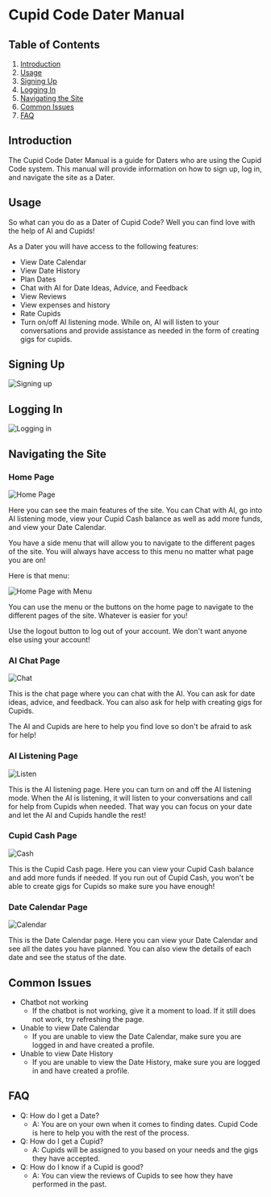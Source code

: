 # Cupid Code Dater Manual

## Table of Contents
1. [Introduction](#introduction)
2. [Usage](#usage)
3. [Signing Up](#signing-up)
4. [Logging In](#logging-in)
5. [Navigating the Site](#navigating-the-site)
6. [Common Issues](#common-issues)
7. [FAQ](#faq)


## Introduction

The Cupid Code Dater Manual is a guide for Daters who are using the Cupid Code system. This manual will provide information on how to sign up, log in, and navigate the site as a Dater.

## Usage

So what can you do as a Dater of Cupid Code? Well you can find love with the help of AI and Cupids!

As a Dater you will have access to the following features:
- View Date Calendar
- View Date History
- Plan Dates
- Chat with AI for Date Ideas, Advice, and Feedback
- View Reviews
- View expenses and history
- Rate Cupids
- Turn on/off AI listening mode. While on, AI will listen to your conversations and provide assistance as needed in the form of creating gigs for cupids.


## Signing Up

![Signing up](dater_images/sign_up.png)


## Logging In

![Logging in](dater_images/login.png)

## Navigating the Site

### Home Page

![Home Page](dater_images/home.png)

Here you can see the main features of the site. You can Chat with AI, go into AI listening mode, view your Cupid Cash balance as well as add more funds, and view your Date Calendar.

You have a side menu that will allow you to navigate to the different pages of the site. You will always have access to this menu no matter what page you are on!

Here is that menu:

![Home Page with Menu](dater_images/home_menu.png)

You can use the menu or the buttons on the home page to navigate to the different pages of the site. Whatever is easier for you!

Use the logout button to log out of your account. We don't want anyone else using your account!

### AI Chat Page

![Chat](dater_images/chat.png)

This is the chat page where you can chat with the AI. You can ask for date ideas, advice, and feedback. You can also ask for help with creating gigs for Cupids. 

The AI and Cupids are here to help you find love so don't be afraid to ask for help! 

### AI Listening Page

![Listen](dater_images/listen.png)

This is the AI listening page. Here you can turn on and off the AI listening mode. When the AI is listening, it will listen to your conversations and call for help from Cupids when needed. That way you can focus on your date and let the AI and Cupids handle the rest!

### Cupid Cash Page

![Cash](dater_images/cash.png)

This is the Cupid Cash page. Here you can view your Cupid Cash balance and add more funds if needed. If you run out of Cupid Cash, you won't be able to create gigs for Cupids so make sure you have enough!

### Date Calendar Page

![Calendar](dater_images/calendar.png)

This is the Date Calendar page. Here you can view your Date Calendar and see all the dates you have planned. You can also view the details of each date and see the status of the date.

## Common Issues
- Chatbot not working
  - If the chatbot is not working, give it a moment to load. If it still does not work, try refreshing the page.
- Unable to view Date Calendar
  - If you are unable to view the Date Calendar, make sure you are logged in and have created a profile.
- Unable to view Date History
  - If you are unable to view the Date History, make sure you are logged in and have created a profile.


## FAQ
- Q: How do I get a Date?
  - A: You are on your own when it comes to finding dates. Cupid Code is here to help you with the rest of the process.
- Q: How do I get a Cupid?
  - A: Cupids will be assigned to you based on your needs and the gigs they have accepted.
- Q: How do I know if a Cupid is good?
  - A: You can view the reviews of Cupids to see how they have performed in the past.
